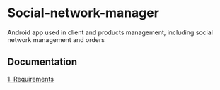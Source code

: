 # Social-network-manager
Android app used in client and products management, including social network management and orders

## Documentation
<a href="https://drive.google.com/file/d/1q0fQeljYBcmcDFdOz6as17oxuY25g-22/view?usp=sharing">1. Requirements</a>


